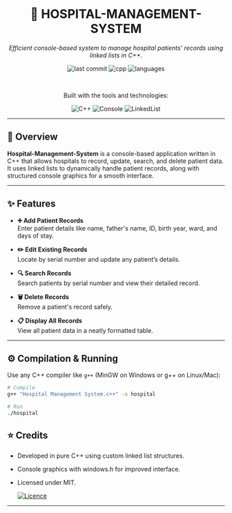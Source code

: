 <div align="center">

# 🏥 HOSPITAL-MANAGEMENT-SYSTEM

*Efficient console-based system to manage hospital patients' records using linked lists in C++.*

![last commit](https://img.shields.io/github/last-commit/Muhammad-Ahmed-Rayyan/Hospital-Management-System)
![cpp](https://img.shields.io/badge/C++-100%25-pink)
![languages](https://img.shields.io/github/languages/count/Muhammad-Ahmed-Rayyan/Hospital-Management-System)

<br>

Built with the tools and technologies:

![C++](https://img.shields.io/badge/C%2B%2B-00599C?logo=c%2B%2B&logoColor=white)
![Console](https://img.shields.io/badge/Console-Application-black)
![LinkedList](https://img.shields.io/badge/Linked%20List-Data%20Structure-cyan)

</div>

---

## 🚀 Overview

**Hospital-Management-System** is a console-based application written in C++ that allows hospitals to record, update, search, and delete patient data.  
It uses linked lists to dynamically handle patient records, along with structured console graphics for a smooth interface.

---

## ✨ Features

- **➕ Add Patient Records**  
  Enter patient details like name, father's name, ID, birth year, ward, and days of stay.

- **✏️ Edit Existing Records**  
  Locate by serial number and update any patient’s details.

- **🔍 Search Records**  
  Search patients by serial number and view their detailed record.

- **🗑️ Delete Records**  
  Remove a patient's record safely.

- **📋 Display All Records**  
  View all patient data in a neatly formatted table.

---

## ⚙️ Compilation & Running

Use any C++ compiler like `g++` (MinGW on Windows or g++ on Linux/Mac):

```bash
# Compile
g++ "Hospital Management System.c++" -o hospital

# Run
./hospital
```

## ⭐ Credits

- Developed in pure C++ using custom linked list structures.
- Console graphics with windows.h for improved interface.
- Licensed under MIT.

  [![Licence](https://img.shields.io/github/license/Ileriayo/markdown-badges?style=for-the-badge)](./LICENSE)
  
---
